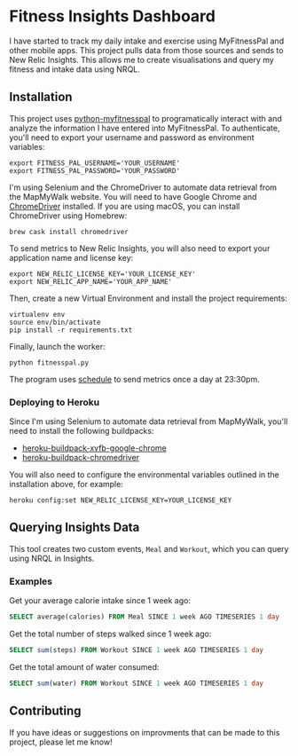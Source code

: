 # Fitness Insights Dashboard

I have started to track my daily intake and exercise using MyFitnessPal and other mobile apps. This project pulls data from those sources and sends to New Relic Insights. This allows me to create visualisations and query my fitness and intake data using NRQL.

## Installation

This project uses [python-myfitnesspal](https://github.com/coddingtonbear/python-myfitnesspal) to programatically interact with and analyze the information I have entered into MyFitnessPal. To authenticate, you'll need to export your username and password as environment variables:

``` shell
export FITNESS_PAL_USERNAME='YOUR_USERNAME'
export FITNESS_PAL_PASSWORD='YOUR_PASSWORD'
```

I'm using Selenium and the ChromeDriver to automate data retrieval from the MapMyWalk website. You will need to have Google Chrome and [ChromeDriver](http://chromedriver.chromium.org) installed. If you are using macOS, you can install ChromeDriver using Homebrew:

``` shell
brew cask install chromedriver
```

To send metrics to New Relic Insights, you will also need to export your application name and license key:

``` shell
export NEW_RELIC_LICENSE_KEY='YOUR_LICENSE_KEY'
export NEW_RELIC_APP_NAME='YOUR_APP_NAME'
```

Then, create a new Virtual Environment and install the project requirements:

``` shell
virtualenv env
source env/bin/activate
pip install -r requirements.txt
```

Finally, launch the worker:

``` shell
python fitnesspal.py
```

The program uses [schedule](https://pypi.org/project/schedule/) to send metrics once a day at 23:30pm.

### Deploying to Heroku

Since I'm using Selenium to automate data retrieval from MapMyWalk, you'll need to install the following buildpacks:

- [heroku-buildpack-xvfb-google-chrome](https://github.com/heroku/heroku-buildpack-xvfb-google-chrome)
- [heroku-buildpack-chromedriver](https://github.com/heroku/heroku-buildpack-chromedriver)

You will also need to configure the environmental variables outlined in the installation above, for example:

```
heroku config:set NEW_RELIC_LICENSE_KEY=YOUR_LICENSE_KEY
```

## Querying Insights Data

This tool creates two custom events, `Meal` and `Workout`, which you can query using NRQL in Insights. 

### Examples 

Get your average calorie intake since 1 week ago:

``` sql
SELECT average(calories) FROM Meal SINCE 1 week AGO TIMESERIES 1 day 
```

Get the total number of steps walked since 1 week ago:

``` sql
SELECT sum(steps) FROM Workout SINCE 1 week AGO TIMESERIES 1 day 
```

Get the total amount of water consumed:

``` sql
SELECT sum(water) FROM Workout SINCE 1 week AGO TIMESERIES 1 day 
```

## Contributing

If you have ideas or suggestions on improvments that can be made to this project, please let me know!

